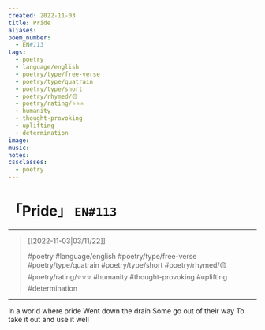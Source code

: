 ```yaml
---
created: 2022-11-03
title: Pride
aliases:
poem_number:
  - EN#113
tags:
  - poetry
  - language/english
  - poetry/type/free-verse
  - poetry/type/quatrain
  - poetry/type/short
  - poetry/rhymed/🟡
  - poetry/rating/⭐⭐⭐
  - humanity
  - thought-provoking
  - uplifting
  - determination
image:
music:
notes:
cssclasses:
  - poetry
---
```

# 「Pride」 `EN#113`

---

> [[2022-11-03|03/11/22]]
> 
> #poetry 
> #language/english 
> #poetry/type/free-verse #poetry/type/quatrain #poetry/type/short 
> #poetry/rhymed/🟡 
> #poetry/rating/⭐⭐⭐ 
> #humanity #thought-provoking #uplifting #determination 

---

In a world where pride
Went down the drain
Some go out of their way
To take it out and use it well